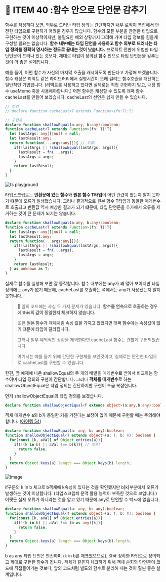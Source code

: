 # 🤫 ITEM 40 :함수 안으로 단언문 감추기

함수를 작성하다 보면, 외부로 드러난 타입 정의는 간단하지만 내부 로직이 복잡해서 안전한 타입으로 구현하기 어려운 경우가 많습니다. 함수의 모든 부분을 안전한 타입으로 구현하는 것이 이상적이지만, 불필요한 예외 상황까지 고려해 가며 타입 정보를 힘들게 구성할 필요는 없습니다. **함수 내부에는 타입 단언을 사용하고 함수 외부로 드러나는 타입 정의를 정확히 명시하는 정도로 끝내는 것이 낫습니다.** 프로젝트 전반에 위험한 타입 단언문이 드러나 있는 것보다, 제대로 타입이 정의된 함수 안으로 타입 단언문을 감추는 것이 더 좋은 설계입니다.

예를 들어, 어떤 함수가 자신의 마지막 호출을 캐시하도록 만든다고 가정해 보겠습니다. 
함수 캐싱은 리액트 같은 라이브러리에서 실행시간이 오래 걸리는 함수호출을 개선하는 일반적인 기법입니다. (리액트를 사용하고 있다면 실제로는 직접 구현하지 말고, 내장 함수 useMemo 훅을 사용해야합니다.) 어떤 함수든 캐싱할 수 있도록 래퍼 함수 cacheLast를 만들어 보겠습니다. cacheLast의 선언은 쉽게 만들 수 있습니다.

```ts
// 선언
// declare function cacheLast<T extends Function>(fn:T):T;

// 구현체
declare function shallowEqual(a:any, b:any):boolean;
function cacheLast<T extends Function>(fn: T):T{
  let lastArgs: any[]|null = null;
  let lastResult:any;
  return function(...args:any[]){ // 오류!
    if(!lastArgs || !shallowEqual(lastArgs, args)){
      lastResult = fn(...args);
      lastArgs = args;
    }
    return lastResult;
  }
}

```

![ts playground](https://github.com/Pyotato/effective_typescript/assets/102423086/81be63b3-a351-431a-9d09-af6690d30ae5)

타입스크립트는 **반환문에 있는 함수**와 **원본 함수 T타입**이 어떤 관련이 있는지 알지 못하기 떄문에 오류가 발생했습니다. 
그러나 결과적으로 원본 함수 T타입과 동일한 매개변수로 호출되고 반환값 역시 예상한 결과가 되기 떄문에, 타입 단언문을 추가해서 오류를 제거하는 것이 큰 문제가 되지는 않습니다. 

```ts
declare function shallowEqual(a:any, b:any):boolean;
function cacheLast<T extends Function>(fn: T):T{
  let lastArgs: any[]|null = null;
  let lastResult:any;
  return function(...args:any[]){ 
    if(!lastArgs || !shallowEqual(lastArgs, args)){
      lastResult = fn(...args);
      lastArgs = args;
    }
    return lastResult;
  } as unknown as T;
}

```
실제로 함수를 실행해 보면 잘 동작합니다. 
함수 내부에는 any가 꽤 많아 보이지만 타입 정의에는 any가 없기 때문에, cacheLast를 호출하는 쪽에서는 any가 사용됐는지 알지 못합니다.

> 📌 앞의 코드에는 사실 두 가지 문제가 있습니다. **함수를 연속으로 호출하는 경우에 this의 값이 동일한지 체크하지 않습니다.**
> 
> 또한 **원본 함수가 객체처럼 속성 값을 가지고 있었다면 래퍼 함수에는 속성값이 없기 떄문에 타입이 달라집니다.**
> 
> 그러나 일부 예외적인 상황을 제외한다면 cacheLast 함수는 괜찮게 구현되었습니다.
> 
> 여기서는 예를 들기 위해 간단한 구현체를 보인것이고, 실제로는 안전한 타입으로 cacheLast를 구현할 수 있습니다.

한편, 앞 예제에 나온 shallowEqual의 두 개의 배열을 매개변수로 받아서 비교하는 함수이며 타입 정의와 구현이 간단합니다. 
그러나 **객체를 매개변수**로 하는 shallowObjectEqual은 타입 정의는 간단하지만 구현이 조금 복잡한니다.

먼저 shallowObjectEqual의 타입 정의를 보겠습니다.

```ts
declare function shallowObjectEqual<T extends object>(a:any,b:any):boolean;
```
객체 매개변수 a와 b가 동일한 키를 가진다는 보장이 없기 때문에 구현할 때는 주의해야합니다. ([아이템 54](https://github.com/Pyotato/effective_typescript/tree/item54))

```ts
declare function shallowEqual(a: any, b: any):boolean;
function shallowObjectEqual<T extends object>(a: T, b: T): boolean {
  for(const [k, aVal] of Object.entries(a)){
    if(!(k in b) || aVal !== b[k]){ // 오류!
      return false;
    }
  }
  return Object.keys(a).length === Object.keys(b).length;
}
```
![image](https://github.com/Pyotato/effective_typescript/assets/102423086/5066cd9e-7e55-4050-88be-17b8d235c239)

if구문의 k in b 체크로 b객체에 k속성이 있다는 것을 확인했지만 b[k]부분에서 오류가 발생하는 것이 이상합니다. (타입스크립틔 문맥 활용 능력이 부족한 것으로 보입니다.)
어쨋든 실제 오류가 아니라는 것을 알고 있기 때문에 any로 단언할 수 박ㅆ에 없습니다. 

```ts
declare function shallowEqual(a: any, b: any):boolean;
function shallowObjectEqual<T extends object>(a: T, b: T): boolean {
  for(const [k, aVal] of Object.entries(a)){
    if(!(k in b) || aVal !== (b as any)[k]){
      return false;
    }
  }
  return Object.keys(a).length === Object.keys(b).length;
}
```
b as any 타입 단언은 안전하며 (k in b를 체크했으므로), 결국 정확한 타입으로 정의되고 제대로 구현한 함수가 됩니다. 
객체가 같은지 체크하기 위해 객체 순회와 단언문이 코드에 직접들어가는 것보다, 앞의 코드처럼 별도의 함수로 분리해 내는 것이 훨씬 좋은 설계입니다.

